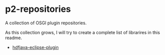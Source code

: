 # p2-repositories

A collection of OSGI plugin repositories.

As this collection grows, I will try to create a complete list of librarires in this readme.

* [hdfjava-eclipse-plugin](https://github.com/markroyer/hdfjava-eclipse-plugin/)
